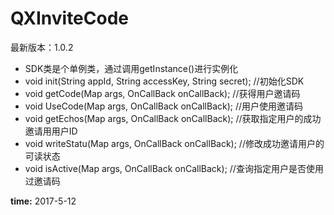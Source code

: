 # QXInviteCode
最新版本：1.0.2


* SDK类是个单例类，通过调用getInstance()进行实例化
* void init(String appId, String accessKey, String secret); //初始化SDK
* void getCode(Map args, OnCallBack onCallBack); //获得用户邀请码
* void UseCode(Map args, OnCallBack onCallBack); //用户使用邀请码
* void getEchos(Map args, OnCallBack onCallBack); //获取指定⽤户的成功邀请⽤用户ID
* void writeStatu(Map args, OnCallBack onCallBack); //修改成功邀请用户的可读状态
* void isActive(Map args, OnCallBack onCallBack); //查询指定⽤户是否使⽤过邀请码


**time:** 2017-5-12
